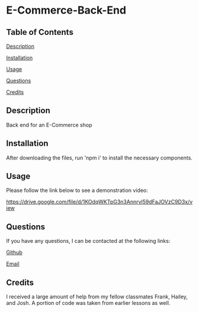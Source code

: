 # E-Commerce-Back-End


  ## Table of Contents

  [Description](#description)

  [Installation](#installation)

  [Usage](#usage)

  [Questions](#questions)
  
  [Credits](#credits)

## Description

Back end for an E-Commerce shop

## Installation

After downloading the files, run 'npm i' to install the necessary components.

## Usage

Please follow the link below to see a demonstration video:

https://drive.google.com/file/d/1KOdqWKTpG3n3Annrvl59dFaJOVzC9D3x/view


## Questions

If you have any questions, I can be contacted at the following links:

[Github](https://www.github.com/Cashew1337)

[Email](mailto:mr.matt.caschetto@gmail.com)

## Credits

I received a large amount of help from my fellow classmates Frank, Hailey, and Josh.
A portion of code was taken from earlier lessons as well.
